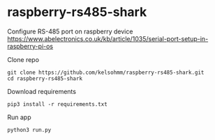 # raspberry-rs485-shark

Configure RS-485 port on raspberry device
https://www.abelectronics.co.uk/kb/article/1035/serial-port-setup-in-raspberry-pi-os

Clone repo
```
git clone https://github.com/kelsohmm/raspberry-rs485-shark.git
cd raspberry-rs485-shark
```

Download requirements
```
pip3 install -r requirements.txt
```

Run app
```
python3 run.py
```
